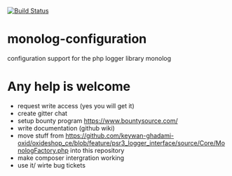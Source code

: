  
[![Build Status](https://travis-ci.org/keywan-ghadami-oxid/monolog-configuration.svg?branch=master)](https://travis-ci.org/keywan-ghadami-oxid/monolog-configuration)

# monolog-configuration
configuration support for the php logger library monolog

# Any help is welcome
- request write access (yes you will get it) 
- create gitter chat
- setup bounty program https://www.bountysource.com/
- write documentation (github wiki)
- move stuff from https://github.com/keywan-ghadami-oxid/oxideshop_ce/blob/feature/psr3_logger_interface/source/Core/MonologFactory.php into this repository 
- make composer intergration working
- use it/ wirte bug tickets

